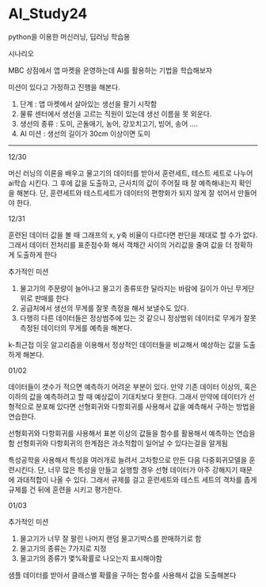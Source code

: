 # AI_Study24
python을 이용한 머신러닝, 딥러닝 학습용

시나리오

MBC 상점에서 앱 마켓을 운영하는데 AI를 활용하는 기법을 학습해보자

미션이 있다고 가정하고 진행을 해본다.

1. 단계 : 앱 마켓에서 살아있는 생선을 팔기 시작함
2. 물류 센터에서 생선을 고르는 직원이 있는데 생선 이름을 못 외운다.
3. 생선의 종류 : 도미, 곤돌매기, 농어, 강꼬치고기, 빙어, 송어 ....
4. AI 미션 : 생선의 길이가 30cm 이상이면 도미

---------------------------------------------------------------
12/30

머신 러닝의 이론을 배우고 물고기의 데이터를 받아서 훈련세트, 테스트 세트로 나누어 ai학습 시킨다.
그 후에 값을 도출하고, 근사치의 값이 주어질 때 잘 예측해내는지 확인을 해본다.
단, 훈련세트와 테스트세트가 데이터의 편향화가 되지 않게 잘 섞어서 만들어야 한다.


12/31

훈련된 데이터 값을 볼 때 그래프의 x, y축 비율이 다르다면 판단을 제대로 할 수가 없다.
그래서 데이터 전처리를 표준점수화 해서 객채간 사이의 거리값을 줄여 값을 더 정확하게 도출하게 한다

추가적인 미션

1. 물고기의 주문량이 늘어나고 물고기 종류또한 달라지는 바람에 길이가 아닌 무게단위로 판매를 한다
2. 공급처에서 생선의 무게를 잘못 측정을 해서 보낼수도 있다.
3. 다행히 다른 데이터들은 정상범주에 있는 것 같으니 정상범위 데이터로 무게가 잘못 측정된 데이터의 무게를 예측을 해본다.

k-최근접 이웃 알고리즘을 이용해서 정상적인 데이터들을 비교해서 예상하는 값을 도출하게 해본다.

01/02

데이터들이 갯수가 적으면 예측하기 어려운 부분이 있다. 
만약 기존 데이터 이상의, 혹은 이하의 값을 예측하려고 할 때 예상값이 기대치보다 못한다.
그래서 만약에 데이터가 선형적으로 분포해 있다면 선형회귀와 다항회귀를 사용해서 값을 예측해서 구하는 방법을 연습한다.

선형회귀와 다항회귀를 사용해서 표본 이상의 값들을 함수를 활용해서 예측하는 연습을 함
선형회귀와 다항회귀의 한계점은 과소적합이 일어날 수 있다는걸을 알게됨

특성공학을 사용해서 특성을 여러개로 늘려서 고차항으로 만든 다음 다중회귀모델을 훈련시킨다.
단, 너무 많은 특성을 만들고 실행할 경우 선형 데이터가 아주 강해지기 때문에 과대적합이 나올 수 있다.
그래서 규제를 걸고 훈련세트와 테스트 세트의 격차를 좁게 규제를 건 뒤에 훈련을 시키고 평가한다.

01/03

추가적인 미션
1. 물고기가 너무 잘 팔린 나머지 랜덤 물고기박스를 판매하기로 함
2. 물고기의 종류는 7가지로 지정
3. 물고기의 종류가 몇%확률로 나오는지 표시해야함

샘플 데이터를 받아서 클래스별 확률을 구하는 함수를 사용해서 값을 도출해본다





